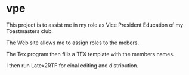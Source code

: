 # vpe
This project is to assist me in my role as Vice President Education of my Toastmasters club.

The Web site allows me to assign roles to the mebers.

The Tex program then fills a TEX template with the members names.

I then run Latex2RTF for einal editing and distribution.
